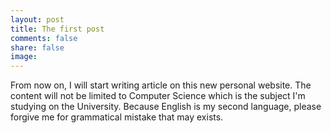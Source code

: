 ```yaml
---
layout: post
title: The first post
comments: false
share: false
image:
---
```



From now on, I will start writing article on this new personal website. The content will not be limited to Computer Science which is the subject I'm studying on the University. Because English is my second language, please forgive me for grammatical mistake that may exists.